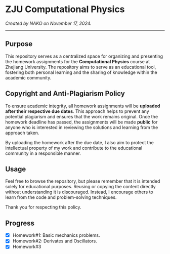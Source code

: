 # ZJU Computational Physics

*Created by NAKO on November 17, 2024.*

---

## Purpose

This repository serves as a centralized space for organizing and presenting the homework assignments for the **Computational Physics** course at Zhejiang University. The repository aims to serve as an educational tool, fostering both personal learning and the sharing of knowledge within the academic community.

## Copyright and Anti-Plagiarism Policy

To ensure academic integrity, all homework assignments will be **uploaded after their respective due dates**. This approach helps to prevent any potential plagiarism and ensures that the work remains original. Once the homework deadline has passed, the assignments will be made **public** for anyone who is interested in reviewing the solutions and learning from the approach taken.

By uploading the homework after the due date, I also aim to protect the intellectual property of my work and contribute to the educational community in a responsible manner.

## Usage

Feel free to browse the repository, but please remember that it is intended solely for educational purposes. Reusing or copying the content directly without understanding it is discouraged. Instead, I encourage others to learn from the code and problem-solving techniques.

Thank you for respecting this policy.
## Progress

- [x] Homework#1: Basic mechanics problems.
- [x] Homework#2: Derivates and Oscillators.
- [x] Homework#3
